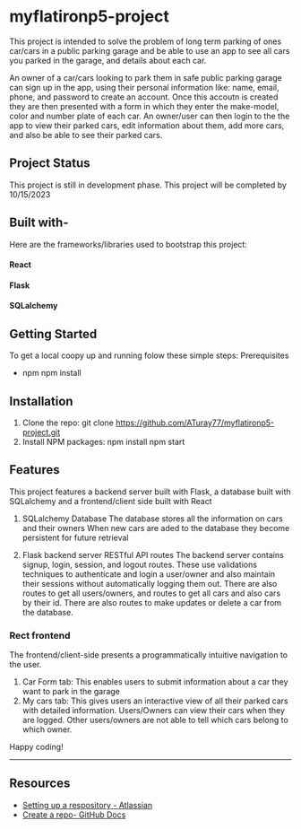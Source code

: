 # myflatironp5-project

This project is intended to solve the problem of long term parking of ones car/cars in a public parking garage
and be able to use an app to see all cars you parked in the garage, and details about each car. 

An owner of a car/cars looking to park them in safe public parking garage can sign up in the app,
using their personal information like: name, email, phone, and password to create an account.
Once this accoutn is created they are then presented with a form in which they enter the make-model,
color and number plate of each car. An owner/user can then login to the the app to view their parked cars,
edit information about them, add more cars, and also be able to see their parked cars.

## Project Status
This project is still in development phase. This project will be completed by 10/15/2023

## Built with-
Here are the frameworks/libraries used to bootstrap this project:
#### React
#### Flask
#### SQLalchemy

## Getting Started
To get a local coopy up and running folow these simple steps:
Prerequisites
* npm
  npm install
## Installation
1. Clone the repo:
    git clone https://github.com/ATuray77/myflatironp5-project.git
2. Install NPM packages:
    npm install
    npm start

## Features
This project features a backend server built with Flask, a database built with SQLalchemy 
and a frontend/client side built with React
1. SQLalchemy Database
The database stores all the information on cars and their owners
When new cars are aded to the database they become persistent for future retrieval

2. Flask backend server
RESTful API routes
The backend server contains signup, login, session, and logout routes. These use validations techniques
to authenticate and login a user/owner and also maintain their sessions without automatically logging them out.
There are also routes to get all users/owners, and routes to get all cars and also cars by their id. 
There are also routes to make updates or delete a car from the database. 

### Rect frontend
The frontend/client-side presents a programmatically intuitive navigation to the user.
1. Car Form tab:
This enables users to submit information about a car they want to park in the garage
2. My cars tab:
This gives users an interactive view of all their parked cars with detailed information.
Users/Owners can view their cars when they are logged. 
Other users/owners are not able to tell which cars belong to which owner. 
        

Happy coding!

---

## Resources

- [Setting up a respository - Atlassian](https://www.atlassian.com/git/tutorials/setting-up-a-repository)
- [Create a repo- GitHub Docs](https://docs.github.com/en/get-started/quickstart/create-a-repo)


